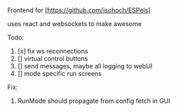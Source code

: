 Frontend for [https://github.com/jschoch/ESPels]

uses react and websockets to make awesome

Todo:

1. [x] fix ws reconnections
2. [] virtual control buttons
3. [] send messages, maybe all logging to webUI
4. [] mode specific run screens

Fix: 

1. RunMode should propagate from config fetch in GUI
